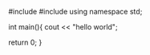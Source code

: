  #include <iostream>
 #include <string>
 using namespace std;

 int main(){
 cout << "hello world";

 return 0;
 }
